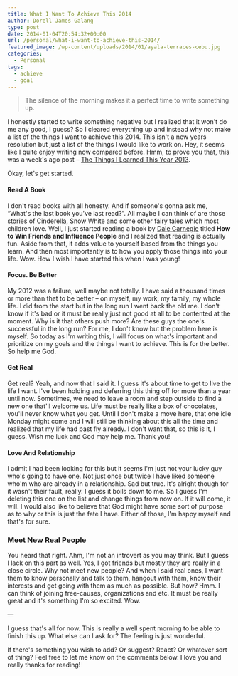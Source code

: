 ```yaml
---
title: What I Want To Achieve This 2014
author: Dorell James Galang
type: post
date: 2014-01-04T20:54:32+00:00
url: /personal/what-i-want-to-achieve-this-2014/
featured_image: /wp-content/uploads/2014/01/ayala-terraces-cebu.jpg
categories:
  - Personal
tags:
  - achieve
  - goal
---
```


> The silence of the morning makes it a perfect time to write something up.

I honestly started to write something negative but I realized that it won't do me any good, I guess? So I cleared everything up and instead why not make a list of the things I want to achieve this 2014. This isn't a new years resolution but just a list of the things I would like to work on. Hey, it seems like I quite enjoy writing now compared before. Hmm, to prove you that, this was a week's ago post &#8211; <a href="http://dorellwp.localhost/personal/things-learned-year-2013/" target="_blank">The Things I Learned This Year 2013</a>.

Okay, let's get started.

#### Read A Book

I don't read books with all honesty. And if someone's gonna ask me, &#8220;What's the last book you've last read?&#8221;. All maybe I can think of are those stories of Cinderella, Snow White and some other fairy tales which most children love. Well, I just started reading a book by <a href="http://en.wikipedia.org/wiki/Dale_Carnegie" target="_blank">Dale Carnegie</a> titled **How to Win Friends and Influence People** and I realized that reading is actually fun. Aside from that, it adds value to yourself based from the things you learn. And then most importantly is to how you apply those things into your life. Wow. How I wish I have started this when I was young! <span class="wp-font-emots-emo-happy"></span>

#### Focus. Be Better

My 2012 was a failure, well maybe not totally. I have said a thousand times or more than that to be better &#8211; on myself, my work, my family, my whole life. I did from the start but in the long run I went back the old me. I don't know if it's bad or it must be really just not good at all to be contented at the moment. Why is it that others push more? Are these guys the one's successful in the long run? For me, I don't know but the problem here is myself. So today as I'm writing this, I will focus on what's important and prioritize on my goals and the things I want to achieve. This is for the better. So help me God.

#### Get Real

Get real? Yeah, and now that I said it. I guess it's about time to get to live the life I want. I've been holding and deferring this thing off for more than a year until now. Sometimes, we need to leave a room and step outside to find a new one that'll welcome us. Life must be really like a box of chocolates, you'll never know what you get. Until I don't make a move here, that one idle Monday might come and I will still be thinking about this all the time and realized that my life had past fly already. I don't want that, so this is it, I guess. Wish me luck and God may help me. Thank you!

#### Love And Relationship

I admit I had been looking for this but it seems I'm just not your lucky guy who's going to have one. Not just once but twice I have liked someone who'm who are already in a relationship. Sad but true. It's alright though for it wasn't their fault, really. I guess it boils down to me. So I guess I'm deleting this one on the list and change things from now on. If it will come, it will. I would also like to believe that God might have some sort of purpose as to why or this is just the fate I have. Either of those, I'm happy myself and that's for sure. <span class="wp-font-emots-emo-happy"></span>

### Meet New Real People

You heard that right. Ahm, I'm not an introvert as you may think. But I guess I lack on this part as well. Yes, I got friends but mostly they are really in a close circle. Why not meet new people? And when I said real ones, I want them to know personally and talk to them, hangout with them, know their interests and get going with them as much as possible. But how? Hmm. I can think of joining free-causes, organizations and etc. It must be really great and it's something I'm so excited. Wow. <span class="wp-font-emots-emo-happy"></span>

&#8212;

I guess that's all for now. This is really a well spent morning to be able to finish this up. What else can I ask for? The feeling is just wonderful. <span class="wp-font-emots-emo-happy"></span>

If there's something you wish to add? Or suggest? React? Or whatever sort of thing? Feel free to let me know on the comments below. I love you and really thanks for reading!
